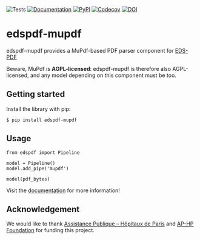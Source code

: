 ![Tests](https://img.shields.io/github/workflow/status/aphp/edspdf-mupdf/Tests%20and%20Linting?label=tests&style=flat-square)
[![Documentation](https://img.shields.io/github/workflow/status/aphp/edspdf-mupdf/Documentation?label=docs&style=flat-square)](https://aphp.github.io/edspdf/latest/)
[![PyPI](https://img.shields.io/pypi/v/edspdf?color=blue&style=flat-square)](https://pypi.org/project/edspdf-mupdf/)
[![Codecov](https://img.shields.io/codecov/c/github/aphp/edspdf-mupdf?logo=codecov&style=flat-square)](https://codecov.io/gh/aphp/edspdf-mupdf)
[![DOI](https://zenodo.org/badge/517726737.svg)](https://zenodo.org/badge/latestdoi/517726737)

# edspdf-mupdf

edspdf-mupdf provides a MuPdf-based PDF parser component for [EDS-PDF](https://github.com/aphp/edspdf)

Beware, MuPdf is **AGPL-licensed**: edspdf-mupdf is therefore also AGPL-licensed, and any model depending on this component must be too.

## Getting started

Install the library with pip:

<div class="termy">

```console
$ pip install edspdf-mupdf
```

</div>

## Usage

```
from edspdf import Pipeline

model = Pipeline()
model.add_pipe('mupdf')

model(pdf_bytes)
```

Visit the [documentation](https://aphp.github.io/edspdf/) for more information!

## Acknowledgement

We would like to thank [Assistance Publique – Hôpitaux de Paris](https://www.aphp.fr/)
and [AP-HP Foundation](https://fondationrechercheaphp.fr/) for funding this project.
